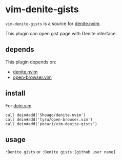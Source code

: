 # vim-denite-gists

`vim-denite-gists` is a source for [denite.nvim](https://github.com/Shougo/denite.nvim).

This plugin can open gist page with Denite interface.

## depends

This plugin depends on:

* [denite.nvim](https://github.com/Shougo/denite.nvim)
* [open-browser.vim](https://github.com/tyru/open-browser)

## install

For [dein.vim](https://github.com/Shougo/dein.vim)

   ```
   call dein#add('Shougo/denite-nvim')
   call dein#add('tyru/open-browser.vim')
   call dein#add('pocari/vim-denite-gists')
   ```

## usage

`:Denite gists`
or
`:Denite gists:[github user name]`

